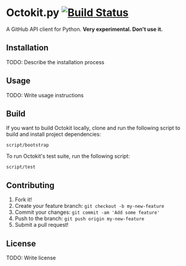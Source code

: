 # Octokit.py [![Build Status](https://travis-ci.org/octokit/octokit.py.svg)](https://travis-ci.org/octokit/octokit.py)

A GitHub API client for Python. __Very experimental. Don't use it.__

## Installation

TODO: Describe the installation process

## Usage

TODO: Write usage instructions

## Build

If you want to build Octokit locally, clone and run the following script to build and install project dependencies:
```
script/bootstrap
```

To run Octokit's test suite, run the following script:
```
script/test
```

## Contributing

1. Fork it!
2. Create your feature branch: `git checkout -b my-new-feature`
3. Commit your changes: `git commit -am 'Add some feature'`
4. Push to the branch: `git push origin my-new-feature`
5. Submit a pull request!

## License

TODO: Write license
